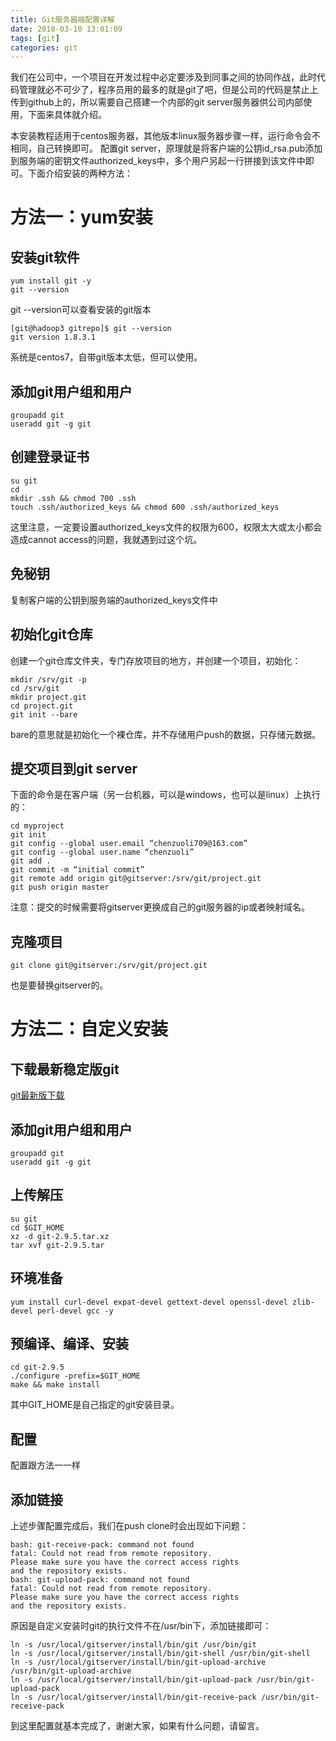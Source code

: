```yaml
---
title: Git服务器端配置详解
date: 2018-03-10 13:01:09
tags: [git]
categories: git
---
```


我们在公司中，一个项目在开发过程中必定要涉及到同事之间的协同作战，此时代码管理就必不可少了，程序员用的最多的就是git了吧，但是公司的代码是禁止上传到github上的，所以需要自己搭建一个内部的git server服务器供公司内部使用，下面来具体就介绍。
<!-- more -->
本安装教程适用于centos服务器，其他版本linux服务器步骤一样，运行命令会不相同，自己转换即可。
配置git server，原理就是将客户端的公钥id_rsa.pub添加到服务端的密钥文件authorized_keys中，多个用户另起一行拼接到该文件中即可。下面介绍安装的两种方法：
# 方法一：yum安装
## 安装git软件
```
yum install git -y
git --version
```
git --version可以查看安装的git版本
```
[git@hadoop3 gitrepo]$ git --version
git version 1.8.3.1
```
系统是centos7，自带git版本太低，但可以使用。
## 添加git用户组和用户
```
groupadd git
useradd git -g git
```
## 创建登录证书
```
su git
cd
mkdir .ssh && chmod 700 .ssh
touch .ssh/authorized_keys && chmod 600 .ssh/authorized_keys
```
这里注意，一定要设置authorized_keys文件的权限为600，权限太大或太小都会造成cannot access的问题，我就遇到过这个坑。
## 免秘钥
复制客户端的公钥到服务端的authorized_keys文件中
## 初始化git仓库
创建一个git仓库文件夹，专门存放项目的地方，并创建一个项目，初始化：
```
mkdir /srv/git -p
cd /srv/git
mkdir project.git
cd project.git
git init --bare
```
bare的意思就是初始化一个裸仓库，并不存储用户push的数据，只存储元数据。
## 提交项目到git server
下面的命令是在客户端（另一台机器，可以是windows，也可以是linux）上执行的：
```
cd myproject
git init
git config --global user.email “chenzuoli709@163.com”
git config --global user.name “chenzuoli”
git add .
git commit -m “initial commit”
git remote add origin git@gitserver:/srv/git/project.git
git push origin master
```
注意：提交的时候需要将gitserver更换成自己的git服务器的ip或者映射域名。
## 克隆项目
```
git clone git@gitserver:/srv/git/project.git
```
也是要替换gitserver的。
# 方法二：自定义安装
## 下载最新稳定版git
<a href="https://www.kernel.org/pub/software/scm/git/git-2.9.5.tar.xz">git最新版下载</a>
## 添加git用户组和用户
```
groupadd git
useradd git -g git
```
## 上传解压
```
su git
cd $GIT_HOME
xz -d git-2.9.5.tar.xz
tar xvf git-2.9.5.tar
```
## 环境准备
```
yum install curl-devel expat-devel gettext-devel openssl-devel zlib-devel perl-devel gcc -y
```
## 预编译、编译、安装
```
cd git-2.9.5
./configure -prefix=$GIT_HOME
make && make install
```
其中GIT_HOME是自己指定的git安装目录。
## 配置
配置跟方法一一样
## 添加链接
上述步骤配置完成后，我们在push clone时会出现如下问题：
```
bash: git-receive-pack: command not found
fatal: Could not read from remote repository.
Please make sure you have the correct access rights
and the repository exists.
bash: git-upload-pack: command not found
fatal: Could not read from remote repository.
Please make sure you have the correct access rights
and the repository exists.
```
原因是自定义安装时git的执行文件不在/usr/bin下，添加链接即可：
```
ln -s /usr/local/gitserver/install/bin/git /usr/bin/git
ln -s /usr/local/gitserver/install/bin/git-shell /usr/bin/git-shell
ln -s /usr/local/gitserver/install/bin/git-upload-archive /usr/bin/git-upload-archive
ln -s /usr/local/gitserver/install/bin/git-upload-pack /usr/bin/git-upload-pack
ln -s /usr/local/gitserver/install/bin/git-receive-pack /usr/bin/git-receive-pack
```
到这里配置就基本完成了，谢谢大家，如果有什么问题，请留言。